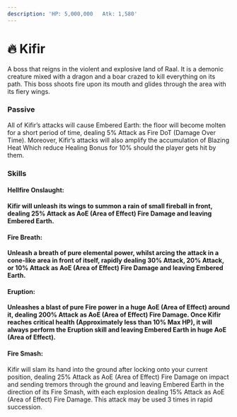 ```yaml
---
description: 'HP: 5,000,000   Atk: 1,580'
---
```


# 🔥 Kifir

A boss that reigns in the violent and explosive land of Raal. It is a demonic creature mixed with a dragon and a boar crazed to kill everything on its path. This boss shoots fire upon its mouth and glides through the area with its fiery wings.

### Passive&#x20;

All of Kifir’s attacks will cause Embered Earth: the floor will become molten for a short period of time, dealing 5% Attack as Fire DoT (Damage Over Time). Moreover, Kifir’s attacks will also amplify the accumulation of Blazing Heat Which reduce Healing Bonus for 10% should the player gets hit by them.

### Skills

#### **Hellfire Onslaught:**

**Kifir will unleash its wings to summon a rain of small fireball in front, dealing 25% Attack as AoE (Area of Effect) Fire Damage and leaving Embered Earth.**

#### **Fire Breath:**

**Unleash a breath of pure elemental power, whilst arcing the attack in a cone-like area in front of itself, rapidly dealing 30% Attack, 20% Attack, or 10% Attack as AoE (Area of Effect) Fire Damage and leaving Embered Earth.**

#### **Eruption:**

**Unleashes a blast of pure Fire power in a huge AoE (Area of Effect) around it, dealing 200% Attack as AoE (Area of Effect) Fire Damage. Once Kifir reaches critical health (Approximately less than 10% Max HP), it will always perform the Eruption skill and leaving Embered Earth in huge AoE (Area of Effect).**

#### **Fire Smash:**

Kifir will slam its hand into the ground after locking onto your current position, dealing 25% Attack as AoE (Area of Effect) Fire Damage on impact and sending tremors through the ground and leaving Embered Earth in the direction of its Fire Smash, with each explosion dealing 15% Attack as AoE (Area of Effect) Fire Damage. This attack may be used 3 times in rapid succession.

